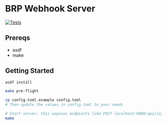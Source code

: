 # BRP Webhook Server

[![Tests](https://github.com/dannyh79/brp-webhook/actions/workflows/test.yml/badge.svg)](https://github.com/dannyh79/brp-webhook/actions/workflows/test.yml)

## Prereqs

- asdf
- make

## Getting Started

```sh
asdf install

make pre-flight

cp config.toml.example config.toml
# Then update the values in config.toml to your needs

# Start server; this exposes endpoints like POST localhost:8080/api/v1/callback
make
```
